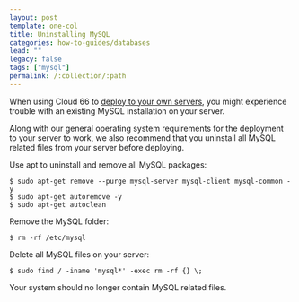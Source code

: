 ```yaml
---
layout: post
template: one-col
title: Uninstalling MySQL
categories: how-to-guides/databases
lead: ""
legacy: false
tags: ["mysql"]
permalink: /:collection/:path
---
```


When using Cloud 66 to [deploy to your own servers](/node/tutorials/registered-servers.html), you might experience trouble with an existing MySQL installation on your server.

Along with our general operating system requirements for the deployment to your server to work, we also recommend that you uninstall all MySQL related files from your server before deploying.

Use apt to uninstall and remove all MySQL packages:

	$ sudo apt-get remove --purge mysql-server mysql-client mysql-common -y
	$ sudo apt-get autoremove -y
	$ sudo apt-get autoclean

Remove the MySQL folder:

	$ rm -rf /etc/mysql

Delete all MySQL files on your server:

```
$ sudo find / -iname 'mysql*' -exec rm -rf {} \;
```
Your system should no longer contain MySQL related files.
